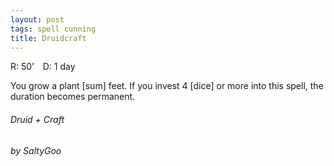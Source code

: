 ```yaml
---
layout: post
tags: spell cunning
title: Druidcraft
---
```

R: 50’ D: 1 day

You grow a plant [sum] feet. If you invest 4 [dice] or more into this spell, the duration becomes permanent.

###### *Druid + Craft*

###### by SaltyGoo
